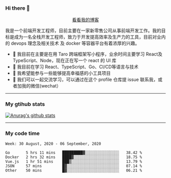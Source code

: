 ### Hi there 👋

<p align="center">
  <a href="https://real-jacket.github.io/">看看我的博客</a>
</p>

我是一个前端开发工程师，目前主要在一家新零售公司从事前端开发工作。我的目标是成为一名全栈开发工程师，致力于开发提高效率及生产力的工具，目前对业内的 devops 理念及相关技术 及 docker 等容器平台有着浓厚的兴趣。

- 🔭 我目前在主要是在用 Taro 跨端框架写小程序，业余时间主要学习 React及 TypeScript、Node，现在正在写一个 react 的 UI 库 
- 🌱 我目前在学习 React、TypeScript、Go、CI/CD等语言与技术
- 👯 我希望能参与一些能够提高幸福感的小工具项目
- 💬 我们可以一起交流学习，可以通过在这个 profile 仓库提 issue 联系我，或者加我的微信(wechat）

***

### My gtihub stats

[![Anurag's github stats](https://github-readme-stats.vercel.app/api?username=real-jacket)](https://github.com/anuraghazra/github-readme-stats)

***

### My code time

<!--START_SECTION:waka-->
```text
Week: 30 August, 2020 - 06 September, 2020

Go       5 hrs 11 mins   █████████▓░░░░░░░░░░░░░░░   38.42 % 
Docker   2 hrs 32 mins   ████▓░░░░░░░░░░░░░░░░░░░░   18.75 % 
Vue.js   1 hr 51 mins    ███▒░░░░░░░░░░░░░░░░░░░░░   13.79 % 
JSON     57 mins         █▓░░░░░░░░░░░░░░░░░░░░░░░   07.14 % 
Other    50 mins         █▓░░░░░░░░░░░░░░░░░░░░░░░   06.21 % 
```
<!--END_SECTION:waka-->
